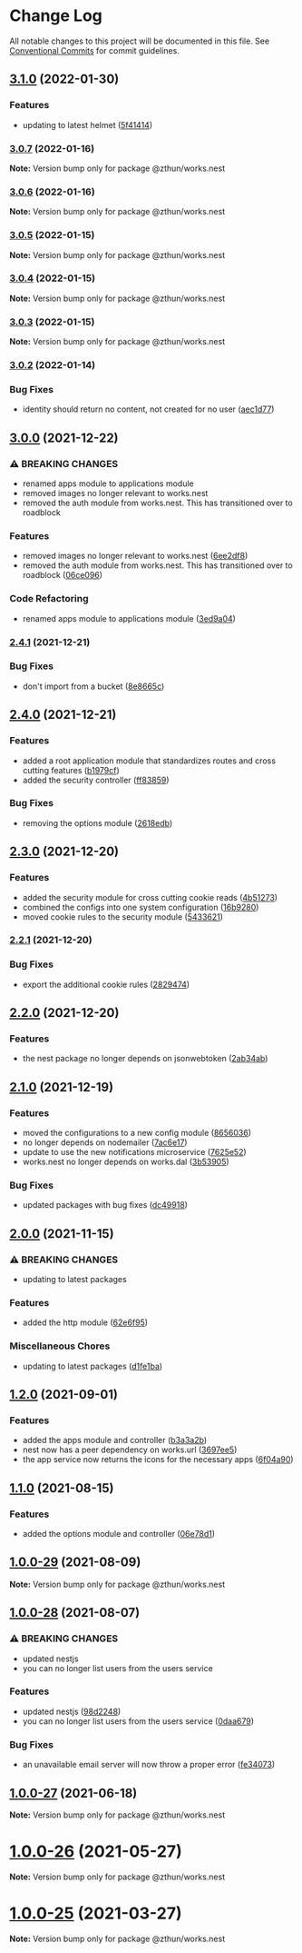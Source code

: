 # Change Log

All notable changes to this project will be documented in this file.
See [Conventional Commits](https://conventionalcommits.org) for commit guidelines.

## [3.1.0](https://github.com/zthun/works/compare/v3.0.10...v3.1.0) (2022-01-30)


### Features

* updating to latest helmet ([5f41414](https://github.com/zthun/works/commit/5f41414c096fecc7baf287cf1e26bab22996b320))



### [3.0.7](https://github.com/zthun/works/compare/v3.0.6...v3.0.7) (2022-01-16)

**Note:** Version bump only for package @zthun/works.nest





### [3.0.6](https://github.com/zthun/works/compare/v3.0.2...v3.0.6) (2022-01-16)

**Note:** Version bump only for package @zthun/works.nest





### [3.0.5](https://github.com/zthun/works/compare/v3.0.2...v3.0.5) (2022-01-15)

**Note:** Version bump only for package @zthun/works.nest





### [3.0.4](https://github.com/zthun/works/compare/v3.0.2...v3.0.4) (2022-01-15)

**Note:** Version bump only for package @zthun/works.nest





### [3.0.3](https://github.com/zthun/works/compare/v3.0.2...v3.0.3) (2022-01-15)

**Note:** Version bump only for package @zthun/works.nest





### [3.0.2](https://github.com/zthun/works/compare/v3.0.1...v3.0.2) (2022-01-14)


### Bug Fixes

* identity should return no content, not created for no user ([aec1d77](https://github.com/zthun/works/commit/aec1d7775b0704033a0b3c0979a08766350e4484))



## [3.0.0](https://github.com/zthun/works/compare/v2.4.1...v3.0.0) (2021-12-22)


### ⚠ BREAKING CHANGES

* renamed apps module to applications module
* removed images no longer relevant to works.nest
* removed the auth module from works.nest.  This has transitioned over to roadblock

### Features

* removed images no longer relevant to works.nest ([6ee2df8](https://github.com/zthun/works/commit/6ee2df80469f48a2fbbab8e7930249f4a169b16b))
* removed the auth module from works.nest.  This has transitioned over to roadblock ([06ce096](https://github.com/zthun/works/commit/06ce096e4bd014a3793c97fa5f7457b075ca0535))


### Code Refactoring

* renamed apps module to applications module ([3ed9a04](https://github.com/zthun/works/commit/3ed9a04de4ea2aa2723b0bee6931667fb7d37fb5))



### [2.4.1](https://github.com/zthun/works/compare/v2.4.0...v2.4.1) (2021-12-21)


### Bug Fixes

* don't import from a bucket ([8e8665c](https://github.com/zthun/works/commit/8e8665c7bb7ee2cb4a1631e781fc2172234cfc38))



## [2.4.0](https://github.com/zthun/works/compare/v2.3.0...v2.4.0) (2021-12-21)


### Features

* added a root application module that standardizes routes and cross cutting features ([b1979cf](https://github.com/zthun/works/commit/b1979cf30400eee2a06c6a8621c2a4b902619ec0))
* added the security controller ([ff83859](https://github.com/zthun/works/commit/ff83859f9e1daab4efebfd2ca3a81f695c1e9b4c))


### Bug Fixes

* removing the options module ([2618edb](https://github.com/zthun/works/commit/2618edbf13c014c8de4e15f906337ffd70090839))



## [2.3.0](https://github.com/zthun/works/compare/v2.2.1...v2.3.0) (2021-12-20)


### Features

* added the security module for cross cutting cookie reads ([4b51273](https://github.com/zthun/works/commit/4b512731c1d0117b0493d5071e3404f05e71d8e9))
* combined the configs into one system configuration ([16b9280](https://github.com/zthun/works/commit/16b928042a664448ca935e77cb3971b2ce77f1b4))
* moved cookie rules to the security module ([5433621](https://github.com/zthun/works/commit/54336214318a8fde31089b1f3c8ccab56e1e945a))



### [2.2.1](https://github.com/zthun/works/compare/v2.2.0...v2.2.1) (2021-12-20)


### Bug Fixes

* export the additional cookie rules ([2829474](https://github.com/zthun/works/commit/28294746ff7b7118f4d1cffb49b06ef1349bc80c))



## [2.2.0](https://github.com/zthun/works/compare/v2.1.0...v2.2.0) (2021-12-20)


### Features

* the nest package no longer depends on jsonwebtoken ([2ab34ab](https://github.com/zthun/works/commit/2ab34ab34db881dc3c9cd91b4f45417f35805ce2))



## [2.1.0](https://github.com/zthun/works/compare/v2.0.0...v2.1.0) (2021-12-19)


### Features

* moved the configurations to a new config module ([8656036](https://github.com/zthun/works/commit/8656036f42db5fd666a19504779876cb5d8a4bc9))
* no longer depends on nodemailer ([7ac6e17](https://github.com/zthun/works/commit/7ac6e172d4ae0d46188973990de7f94475f96135))
* update to use the new notifications microservice ([7625e52](https://github.com/zthun/works/commit/7625e5233e8720996703e98175e3b15aef58b76a))
* works.nest no longer depends on works.dal ([3b53905](https://github.com/zthun/works/commit/3b53905bd5c93c5627f0706d4f4b5ae89cdd8c09))


### Bug Fixes

* updated packages with bug fixes ([dc49918](https://github.com/zthun/works/commit/dc499187c0a25d1a35f5c53ca1290c1bae40e135))



## [2.0.0](https://github.com/zthun/works/compare/v1.4.0...v2.0.0) (2021-11-15)


### ⚠ BREAKING CHANGES

* updating to latest packages

### Features

* added the http module ([62e6f95](https://github.com/zthun/works/commit/62e6f957034e4743060324d1737300e1fef8084a))


### Miscellaneous Chores

* updating to latest packages ([d1fe1ba](https://github.com/zthun/works/commit/d1fe1baf3bd92aa56f46b7d05f1a2d4e330e5e03))



## [1.2.0](https://github.com/zthun/works/compare/v1.1.0...v1.2.0) (2021-09-01)


### Features

* added the apps module and controller ([b3a3a2b](https://github.com/zthun/works/commit/b3a3a2b9142802530b28dc4ce5a32ed29a0e4298))
* nest now has a peer dependency on works.url ([3697ee5](https://github.com/zthun/works/commit/3697ee5034924e3f2fdb7ab70c3c49b8b3bdb3c1))
* the app service now returns the icons for the necessary apps ([6f04a90](https://github.com/zthun/works/commit/6f04a907a9d2da4d68896888b970a514894353c6))



## [1.1.0](https://github.com/zthun/works/compare/v1.0.0...v1.1.0) (2021-08-15)


### Features

* added the options module and controller ([06e78d1](https://github.com/zthun/works/commit/06e78d16c44590f7a3b453721bfe288b807d2405))



## [1.0.0-29](https://github.com/zthun/works/compare/v1.0.0-28...v1.0.0-29) (2021-08-09)

**Note:** Version bump only for package @zthun/works.nest





## [1.0.0-28](https://github.com/zthun/works/compare/v1.0.0-27...v1.0.0-28) (2021-08-07)


### ⚠ BREAKING CHANGES

* updated nestjs
* you can no longer list users from the users service

### Features

* updated nestjs ([98d2248](https://github.com/zthun/works/commit/98d224887a87c2f89fdb2f84cfda3dedc64a69b8))
* you can no longer list users from the users service ([0daa679](https://github.com/zthun/works/commit/0daa67935bc34f167d813486670fb2b572b100c9))


### Bug Fixes

* an unavailable email server will now throw a proper error ([fe34073](https://github.com/zthun/works/commit/fe34073972b89fccc6362305e563a3a0c9f2c3ef))



## [1.0.0-27](https://github.com/zthun/works/compare/v1.0.0-26...v1.0.0-27) (2021-06-18)

**Note:** Version bump only for package @zthun/works.nest





# [1.0.0-26](https://github.com/zthun/works/compare/v1.0.0-25...v1.0.0-26) (2021-05-27)

**Note:** Version bump only for package @zthun/works.nest





# [1.0.0-25](https://github.com/zthun/works/compare/v1.0.0-24...v1.0.0-25) (2021-03-27)

**Note:** Version bump only for package @zthun/works.nest
